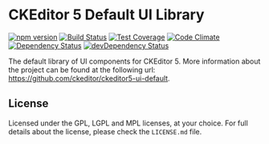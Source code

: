 CKEditor 5 Default UI Library
========================================

[![npm version](https://badge.fury.io/js/%40ckeditor%2Fckeditor5-ui-default.svg)](https://www.npmjs.com/package/@ckeditor/ckeditor5-ui-default)
[![Build Status](https://travis-ci.org/ckeditor/ckeditor5-ui-default.svg)](https://travis-ci.org/ckeditor/ckeditor5-ui-default)
[![Test Coverage](https://codeclimate.com/github/ckeditor/ckeditor5-ui-default/badges/coverage.svg)](https://codeclimate.com/github/ckeditor/ckeditor5-ui-default/coverage)
[![Code Climate](https://codeclimate.com/github/ckeditor/ckeditor5-ui-default/badges/gpa.svg)](https://codeclimate.com/github/ckeditor/ckeditor5-ui-default)
[![Dependency Status](https://david-dm.org/ckeditor/ckeditor5-ui-default/status.svg)](https://david-dm.org/ckeditor/ckeditor5-ui-default#info=dependencies)
[![devDependency Status](https://david-dm.org/ckeditor/ckeditor5-ui-default/dev-status.svg)](https://david-dm.org/ckeditor/ckeditor5-ui-default#info=devDependencies)

The default library of UI components for CKEditor 5. More information about the project can be found at the following url: <https://github.com/ckeditor/ckeditor5-ui-default>.

## License

Licensed under the GPL, LGPL and MPL licenses, at your choice. For full details about the license, please check the `LICENSE.md` file.
